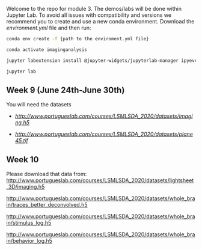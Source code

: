 Welcome to the repo for module 3. The demos/labs will be done within Jupyter Lab. To avoid all issues with compatibility and versions we recommend you to create and use a new conda environment. Download the *environment.yml* file and then run:
```bash
conda env create -f {path to the enviroment.yml file}

conda activate imaginganalysis

jupyter labextension install @jupyter-widgets/jupyterlab-manager ipyevents ipycanvas

jupyter lab
```
## Week 9 (June 24th-June 30th)

You will need the datasets 

- *http://www.portugueslab.com/courses/LSMLSDA_2020/datasets/imaging.h5*

- *http://www.portugueslab.com/courses/LSMLSDA_2020/datasets/plane45.tif*

## Week 10

Please download that data from:
http://www.portugueslab.com/courses/LSMLSDA_2020/datasets/lightsheet_3D/imaging.h5

http://www.portugueslab.com/courses/LSMLSDA_2020/datasets/whole_brain/traces_better_deconvolved.h5

http://www.portugueslab.com/courses/LSMLSDA_2020/datasets/whole_brain/stimulus_log.h5

http://www.portugueslab.com/courses/LSMLSDA_2020/datasets/whole_brain/behavior_log.h5
